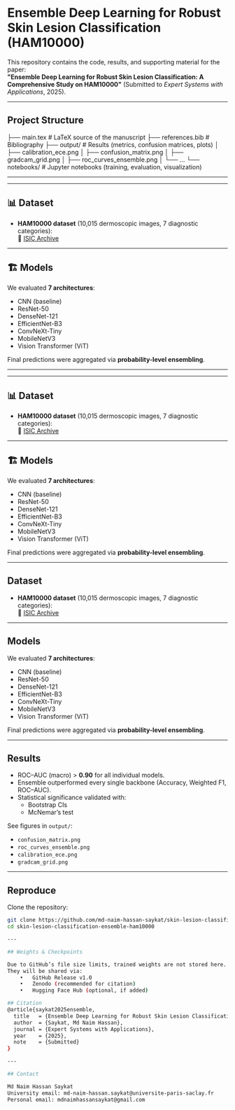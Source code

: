 # Ensemble Deep Learning for Robust Skin Lesion Classification (HAM10000)

This repository contains the code, results, and supporting material for the paper:  
**"Ensemble Deep Learning for Robust Skin Lesion Classification: A Comprehensive Study on HAM10000"** (Submitted to *Expert Systems with Applications*, 2025).

---

## Project Structure
├── main.tex                # LaTeX source of the manuscript
├── references.bib          # Bibliography
├── output/                 # Results (metrics, confusion matrices, plots)
│   ├── calibration_ece.png
│   ├── confusion_matrix.png
│   ├── gradcam_grid.png
│   ├── roc_curves_ensemble.png
│   └── …
└── notebooks/              # Jupyter notebooks (training, evaluation, visualization)

---

---

## 📊 Dataset
- **HAM10000 dataset** (10,015 dermoscopic images, 7 diagnostic categories):  
  🔗 [ISIC Archive](https://www.isic-archive.com/)

---

## 🏗️ Models
We evaluated **7 architectures**:
- CNN (baseline)
- ResNet-50
- DenseNet-121
- EfficientNet-B3
- ConvNeXt-Tiny
- MobileNetV3
- Vision Transformer (ViT)

Final predictions were aggregated via **probability-level ensembling**.

---

---

## 📊 Dataset
- **HAM10000 dataset** (10,015 dermoscopic images, 7 diagnostic categories):  
  🔗 [ISIC Archive](https://www.isic-archive.com/)

---

## 🏗️ Models
We evaluated **7 architectures**:
- CNN (baseline)
- ResNet-50
- DenseNet-121
- EfficientNet-B3
- ConvNeXt-Tiny
- MobileNetV3
- Vision Transformer (ViT)

Final predictions were aggregated via **probability-level ensembling**.

---

## Dataset
- **HAM10000 dataset** (10,015 dermoscopic images, 7 diagnostic categories):  
  🔗 [ISIC Archive](https://www.isic-archive.com/)

---

## Models
We evaluated **7 architectures**:
- CNN (baseline)
- ResNet-50
- DenseNet-121
- EfficientNet-B3
- ConvNeXt-Tiny
- MobileNetV3
- Vision Transformer (ViT)

Final predictions were aggregated via **probability-level ensembling**.

---

## Results
- ROC–AUC (macro) > **0.90** for all individual models.
- Ensemble outperformed every single backbone (Accuracy, Weighted F1, ROC–AUC).
- Statistical significance validated with:
  - Bootstrap CIs  
  - McNemar’s test  

See figures in `output/`:
- `confusion_matrix.png`  
- `roc_curves_ensemble.png`  
- `calibration_ece.png`  
- `gradcam_grid.png`  

---

## Reproduce
Clone the repository:
```bash
git clone https://github.com/md-naim-hassan-saykat/skin-lesion-classification-ensemble-ham10000.git
cd skin-lesion-classification-ensemble-ham10000

---

## Weights & Checkpoints

Due to GitHub’s file size limits, trained weights are not stored here.
They will be shared via:
	•	GitHub Release v1.0
	•	Zenodo (recommended for citation)
	•	Hugging Face Hub (optional, if added)

## Citation
@article{saykat2025ensemble,
  title   = {Ensemble Deep Learning for Robust Skin Lesion Classification: A Comprehensive Study on HAM10000},
  author  = {Saykat, Md Naim Hassan},
  journal = {Expert Systems with Applications},
  year    = {2025},
  note    = {Submitted}
}

---

## Contact

Md Naim Hassan Saykat
University email: md-naim-hassan.saykat@universite-paris-saclay.fr
Personal email: mdnaimhassansaykat@gmail.com
